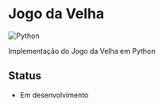 # Jogo da Velha

![Python](https://img.shields.io/badge/Python-3-blue)

 Implementação do Jogo da Velha em Python

## Status
 * Em desenvolvimento
